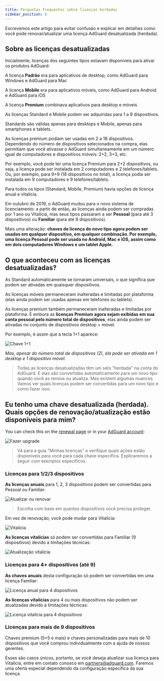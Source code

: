 ```yaml
---
title: Perguntas frequentes sobre licenças herdadas
sidebar_position: 6
---
```


Escrevemos este artigo para evitar confusão e explicar em detalhes como você pode renovar/atualizar uma licença AdGuard desatualizada (herdada).

## Sobre as licenças desatualizadas

Inicialmente, licenças dos seguintes tipos estavam disponíveis para ativar os produtos AdGuard:

A licença **Padrão** era para aplicativos de desktop, como AdGuard para Windows e AdGuard para Mac

A licença **Mobile** era para aplicativos móveis, como AdGuard para Android e AdGuard para iOS

A licença **Premium** combinava aplicativos para desktop e móveis

As licenças Standard e Mobile podem ser adquiridas para 1 a 9 dispositivos.

Standards são válidas apenas para desktops e Mobile, apenas para smartphones e tablets.

As licenças premium podiam ser usadas em 2 a 18 dispositivos. Dependendo do número de dispositivos selecionados na compra, elas permitiam que você ativasse o AdGuard simultaneamente em um número igual de computadores e dispositivos móveis: 2+2, 3+3, etc.

Por exemplo, você pode ter uma licença Premium para 2+2 dispositivos, ou seja, a licença pode ser instalada em 2 computadores e 2 telefones/tablets. Ou, por exemplo, para 9+9 (18 dispositivos no total), a licença podia ser instalada em 9 computadores e 9 telefones/tablets.

Para todos os tipos (Standard, Mobile, Premium) havia opções de licença anual e vitalícia.

Em outubro de 2019, o AdGuard mudou para o novo sistema de licenciamento: a partir de então, as licenças ainda podem ser compradas por 1 ano ou Vitalícia, mas seus tipos passaram a ser **Pessoal** (para até 3 dispositivos) ou **Familiar** (para até 9 dispositivos).

Mais uma alteração: **chaves de licença do novo tipo agora podem ser usadas em qualquer dispositivo, em qualquer combinação. Por exemplo, uma licença Pessoal pode ser usada no Android, Mac e iOS, assim como em dois computadores Windows e um tablet Apple.**

## O que aconteceu com as licenças desatualizadas?

As Standard automaticamente se tornaram universais, o que significa que podem ser ativadas em quaisquer dispositivos.

As licenças móveis permaneceram inalteradas e limitadas por plataforma (elas ainda podem ser usadas apenas em telefones ou tablets).

As licenças premium também permaneceram inalteradas e limitadas por plataforma. E embora as **licenças Premium agora sejam exibidas em sua conta pessoal pelo número total de dispositivos**, elas ainda podem ser ativadas no conjunto de dispositivos desktop + móvel.

Por exemplo, é assim que a tecla 1+1 aparece:

![Chave 1+1](https://cdn.adtidy.org/public/Adguard/kb/newscreenshots/En/General/legacy-licenses/1.outdatedlicenses_en.png)

*Mas, apesar do número total de dispositivos (2), ela pode ser ativada em 1 desktop e 1 dispositivo móvel.*
> Todas as licenças desatualizadas têm um selo "herdada" na conta do AdGuard. E elas são convertidas automaticamente para um novo tipo quando você as renova ou atualiza. Mas existem algumas nuances. Vamos ver quais licenças podem ser convertidas para um novo tipo e como fazer isso.

## Eu tenho uma chave desatualizada (herdada). Quais opções de renovação/atualização estão disponíveis para mim?

You can check this on the [renewal page](https://adguard.com/renew.html) or in your [AdGuard account](https://adguardaccount.com/main.html):

![Fazer upgrade](https://cdn.adtidy.org/public/Adguard/kb/newscreenshots/En/General/legacy-licenses/2.switch_en.png)
> Vá para a guia "Minhas licenças" e verifique quais ações estão disponíveis para você para cada chave específica. Explicaremos a seguir com exemplos específicos.

### Licenças para 1/2/3 dispositivos

**As licenças anuais** para 1, 2, 3 dispositivos podem ser convertidas para Pessoal ou Familiar:

![Atualizar ou renovar](https://cdn.adtidy.org/public/Adguard/kb/newscreenshots/En/General/legacy-licenses/3.yearly_en.png)
> Escolha com base em quantos dispositivos você precisa proteger.

Em vez de renovação, você pode mudar para Vitalícia:

![Vitalícia](https://cdn.adtidy.org/public/Adguard/kb/newscreenshots/En/General/legacy-licenses/4.lifetime_en.png)

**As licenças vitalícias** só podem ser convertidas para Familiar (9 dispositivos) devido a limitações técnicas:

![Atualização vitalícia](https://cdn.adtidy.org/public/Adguard/kb/newscreenshots/En/General/legacy-licenses/5.lifetimeupgrade_en.png)

### Licenças para 4+ dispositivos (até 9)

**As chaves anuais** desta configuração só podem ser convertidas em uma licença Familiar:

![Licença anual para 4 dispositivos](https://cdn.adtidy.org/public/Adguard/kb/newscreenshots/En/General/legacy-licenses/6.yearly4+devices_en.png)

**As licenças vitalícias** para 4 ou mais dispositivos não podem ser atualizadas devido a limitações técnicas:

![Licença vitalícia para 4 dispositivos](https://cdn.adtidy.org/public/Adguard/kb/newscreenshots/En/General/legacy-licenses/7.lifetime4+devices_en.png)

### Licenças para mais de 9 dispositivos

Chaves premium (5+5 e mais) e chaves personalizadas para mais de 10 dispositivos que você comprou individualmente com a ajuda de nossos gerentes.

Esses são casos únicos, portanto, se você deseja atualizar sua licença para Vitalícia, entre em contato conosco em partners@adguard.com. Faremos uma oferta especial dependendo da configuração específica da sua licença.

